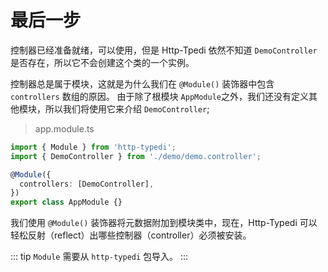 # 最后一步

控制器已经准备就绪，可以使用，但是 Http-Tpedi 依然不知道 `DemoController` 是否存在，所以它不会创建这个类的一个实例。

控制器总是属于模块，这就是为什么我们在 `@Module()` 装饰器中包含 `controllers` 数组的原因。 由于除了根模块 `AppModule`之外，我们还没有定义其他模块，所以我们将使用它来介绍 `DemoController`;

> app.module.ts

```ts
import { Module } from 'http-typedi';
import { DemoController } from './demo/demo.controller';

@Module({
  controllers: [DemoController],
})
export class AppModule {}
```

我们使用 `@Module()` 装饰器将元数据附加到模块类中，现在，Http-Typedi 可以轻松反射（reflect）出哪些控制器（controller）必须被安装。

::: tip
`Module` 需要从 `http-typedi` 包导入。
:::